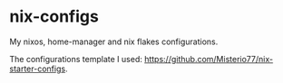 # nix-configs
My nixos, home-manager and nix flakes configurations.

The configurations template I used: https://github.com/Misterio77/nix-starter-configs.
